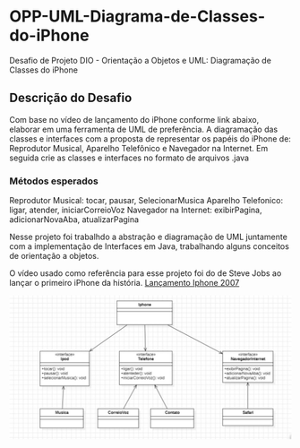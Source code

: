 # OPP-UML-Diagrama-de-Classes-do-iPhone
Desafio de Projeto DIO - Orientação a Objetos e UML: Diagramação de Classes do iPhone

## Descrição do Desafio
Com base no vídeo de lançamento do iPhone conforme link abaixo, elaborar em uma ferramenta de UML de preferência. A diagramação das classes e interfaces com a proposta de representar os papéis do iPhone de: Reprodutor Musical, Aparelho Telefônico e Navegador na Internet. Em seguida crie as classes e interfaces no formato de arquivos .java

### Métodos esperados
Reprodutor Musical: tocar, pausar, SelecionarMusica
Aparelho Telefonico: ligar, atender, iniciarCorreioVoz
Navegador na Internet: exibirPagina, adicionarNovaAba, atualizarPagina

Nesse projeto foi trabalhdo a abstração e diagramação de UML juntamente com a implementação de Interfaces em Java, trabalhando alguns conceitos de orientação a objetos. 

O vídeo usado como referência para esse projeto foi do de Steve Jobs ao lançar o primeiro iPhone da história.
[Lançamento Iphone 2007](https://www.youtube.com/watch?v=9ou608QQRq8)

![Diagrama de Classe](https://github.com/Danaraujoc/OPP-UML-Diagrama-o-de-Classes-do-iPhone/blob/main/Diagrama%20de%20Classe%20Iphone%20.jpg)
